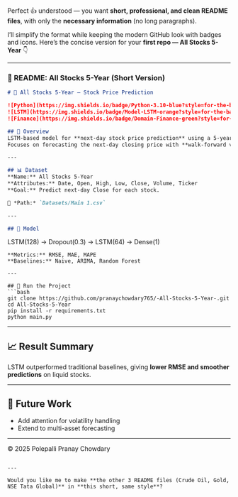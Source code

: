 Perfect 👍 understood — you want **short, professional, and clean README files**, with only the **necessary information** (no long paragraphs).

I’ll simplify the format while keeping the modern GitHub look with badges and icons.
Here’s the concise version for your **first repo — All Stocks 5-Year** 👇

---

### 🏦 README: All Stocks 5-Year (Short Version)

```markdown
# 🏦 All Stocks 5-Year — Stock Price Prediction

![Python](https://img.shields.io/badge/Python-3.10-blue?style=for-the-badge)
![LSTM](https://img.shields.io/badge/Model-LSTM-orange?style=for-the-badge)
![Finance](https://img.shields.io/badge/Domain-Finance-green?style=for-the-badge)

## 📘 Overview
LSTM-based model for **next-day stock price prediction** using a 5-year multi-stock OHLCV dataset.  
Focuses on forecasting the next-day closing price with **walk-forward validation** and **leakage-safe processing**.

---

## 📊 Dataset
**Name:** All Stocks 5-Year  
**Attributes:** Date, Open, High, Low, Close, Volume, Ticker  
**Goal:** Predict next-day Close for each stock.  

📁 *Path:* `Datasets/Main 1.csv`

---

## 🧠 Model
```

LSTM(128) → Dropout(0.3) → LSTM(64) → Dense(1)

````
**Metrics:** RMSE, MAE, MAPE  
**Baselines:** Naive, ARIMA, Random Forest  

---

## 🚀 Run the Project
```bash
git clone https://github.com/pranaychowdary765/-All-Stocks-5-Year-.git
cd All-Stocks-5-Year
pip install -r requirements.txt
python main.py
````

---

## 📈 Result Summary

LSTM outperformed traditional baselines, giving **lower RMSE and smoother predictions** on liquid stocks.

---

## 🔮 Future Work

* Add attention for volatility handling
* Extend to multi-asset forecasting

---

© 2025 Polepalli Pranay Chowdary

```

---

Would you like me to make **the other 3 README files (Crude Oil, Gold, NSE Tata Global)** in **this short, same style**?
```

